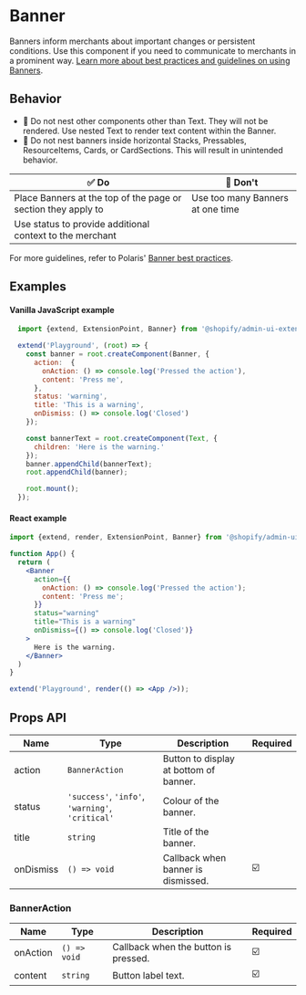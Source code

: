 # Banner

Banners inform merchants about important changes or persistent conditions. Use this component if you need to communicate to merchants in a prominent way. [Learn more about best practices and guidelines on using Banners](https://polaris.shopify.com/components/feedback-indicators/banner#section-best-practices).

## Behavior

- 📱 Do not nest other components other than Text. They will not be rendered. Use nested Text to render text content within the Banner.
- 📱 Do not nest banners inside horizontal Stacks, Pressables, ResourceItems, Cards, or CardSections. This will result in unintended behavior.

| ✅ Do                                                         | 🛑 Don't                         |
| ------------------------------------------------------------- | -------------------------------- |
| Place Banners at the top of the page or section they apply to | Use too many Banners at one time |
| Use status to provide additional context to the merchant      |                                  |

For more guidelines, refer to Polaris' [Banner best practices](https://polaris.shopify.com/components/feedback-indicators/banner#section-best-practices).

## Examples

#### Vanilla JavaScript example

```js
  import {extend, ExtensionPoint, Banner} from '@shopify/admin-ui-extensions';

  extend('Playground', (root) => {
    const banner = root.createComponent(Banner, {
      action:  {
        onAction: () => console.log('Pressed the action'),
        content: 'Press me',
      },
      status: 'warning',
      title: 'This is a warning',
      onDismiss: () => console.log('Closed')
    });

    const bannerText = root.createComponent(Text, {
      children: 'Here is the warning.'
    });
    banner.appendChild(bannerText);
    root.appendChild(banner);

    root.mount();
  });
```

#### React example

```jsx
import {extend, render, ExtensionPoint, Banner} from '@shopify/admin-ui-extensions-react';

function App() {
  return (
    <Banner
      action={{
        onAction: () => console.log('Pressed the action');
        content: 'Press me';
      }}
      status="warning"
      title="This is a warning"
      onDismiss={() => console.log('Closed')}
    >
      Here is the warning.
    </Banner>
  )
}

extend('Playground', render(() => <App />));
```

## Props API

| Name      | Type                                             | Description                            | Required |
| --------- | ------------------------------------------------ | -------------------------------------- | -------- |
| action    | `BannerAction`                                   | Button to display at bottom of banner. |          |
| status    | `'success'`, `'info'`, `'warning'`, `'critical'` | Colour of the banner.                  |          |
| title     | `string`                                         | Title of the banner.                   |          |
| onDismiss | `() => void`                                     | Callback when banner is dismissed.     | ☑️       |

### BannerAction

| Name     | Type         | Description                          | Required |
| -------- | ------------ | ------------------------------------ | -------- |
| onAction | `() => void` | Callback when the button is pressed. | ☑️       |
| content  | `string`     | Button label text.                   | ☑️       |

